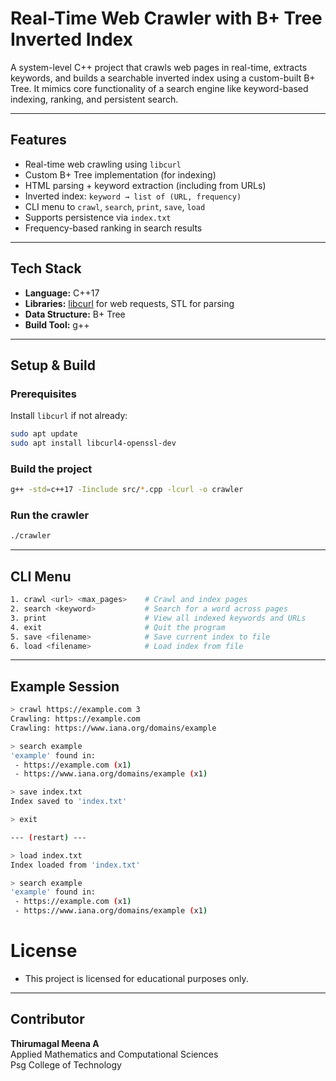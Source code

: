 # Real-Time Web Crawler with B+ Tree Inverted Index

A system-level C++ project that crawls web pages in real-time, extracts keywords, and builds a searchable inverted index using a custom-built B+ Tree. It mimics core functionality of a search engine like keyword-based indexing, ranking, and persistent search.

---

## Features

- Real-time web crawling using `libcurl`  
- Custom B+ Tree implementation (for indexing)  
- HTML parsing + keyword extraction (including from URLs)  
- Inverted index: `keyword → list of (URL, frequency)`  
- CLI menu to `crawl`, `search`, `print`, `save`, `load`  
- Supports persistence via `index.txt`  
- Frequency-based ranking in search results  

---

## Tech Stack

- **Language:** C++17  
- **Libraries:** [libcurl](https://curl.se/libcurl/) for web requests, STL for parsing  
- **Data Structure:** B+ Tree
- **Build Tool:** g++  

---

## Setup & Build

### Prerequisites

Install `libcurl` if not already:

```bash
sudo apt update
sudo apt install libcurl4-openssl-dev
```

### Build the project

```bash
g++ -std=c++17 -Iinclude src/*.cpp -lcurl -o crawler
```

### Run the crawler

```bash
./crawler
```

---

## CLI Menu

```bash
1. crawl <url> <max_pages>    # Crawl and index pages
2. search <keyword>           # Search for a word across pages
3. print                      # View all indexed keywords and URLs
4. exit                       # Quit the program
5. save <filename>            # Save current index to file
6. load <filename>            # Load index from file
```

---

## Example Session

```bash
> crawl https://example.com 3
Crawling: https://example.com
Crawling: https://www.iana.org/domains/example

> search example
'example' found in:
 - https://example.com (x1)
 - https://www.iana.org/domains/example (x1)

> save index.txt
Index saved to 'index.txt'

> exit

--- (restart) ---

> load index.txt
Index loaded from 'index.txt'

> search example
'example' found in:
 - https://example.com (x1)
 - https://www.iana.org/domains/example (x1)
```

# License
- This project is licensed for educational purposes only.

---

## Contributor

**Thirumagal Meena A**  
Applied Mathematics and Computational Sciences  
Psg College of Technology  
